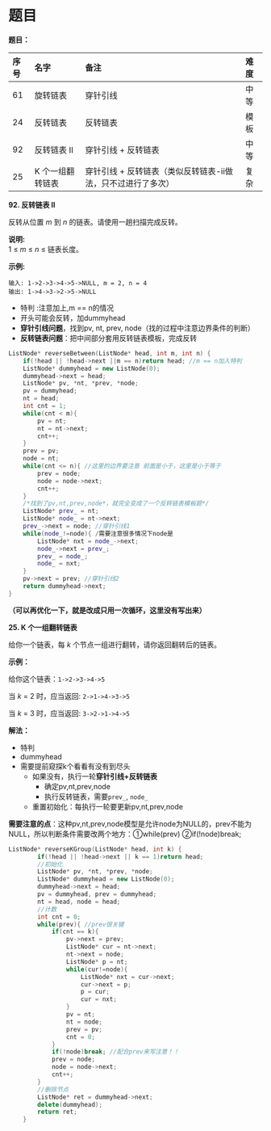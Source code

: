 # 题目

**题目：**

| 序号 | 名字 | 备注 | 难度 |
| :--- | :--- | :--- | :--- |
| 61 | 旋转链表 | 穿针引线 | 中等 |
| 24 | 反转链表 | 反转链表 | 模板 |
| 92 | 反转链表 II | 穿针引线 + 反转链表 | 中等 |
| 25 | K 个一组翻转链表 | 穿针引线 + 反转链表（类似反转链表-ii做法，只不过进行了多次） | 复杂 |

**92. 反转链表 II**

反转从位置 _m_ 到 _n_ 的链表。请使用一趟扫描完成反转。

**说明:**  
1 ≤ _m_ ≤ _n_ ≤ 链表长度。

**示例:**

```text
输入: 1->2->3->4->5->NULL, m = 2, n = 4
输出: 1->4->3->2->5->NULL
```

* 特判 :注意加上,m == n的情况
* 开头可能会反转，加dummyhead
* **穿针引线问题**，找到pv, nt, prev, node（找的过程中注意边界条件的判断）
* **反转链表问题**：把中间部分套用反转链表模板，完成反转

```cpp
ListNode* reverseBetween(ListNode* head, int m, int n) {
    if(!head || !head->next ||m == n)return head; //m == n加入特判
    ListNode* dummyhead = new ListNode(0);
    dummyhead->next = head;
    ListNode* pv, *nt, *prev, *node;
    pv = dummyhead;
    nt = head;
    int cnt = 1;
    while(cnt < m){
        pv = nt;
        nt = nt->next;
        cnt++;
    }
    prev = pv;
    node = nt;
    while(cnt <= n){ //这里的边界要注意 前面是小于，这里是小于等于
        prev = node;
        node = node->next;
        cnt++;
    }
    /*找到了pv,nt,prev,node*，就完全变成了一个反转链表模板题*/
    ListNode* prev_ = nt;
    ListNode* node_ = nt->next;
    prev_->next = node; //穿针引线1
    while(node_!=node){ /需要注意很多情况下node是
        ListNode* nxt = node_->next;
        node_->next = prev_;
        prev_ = node_;
        node_ = nxt;
    }
    pv->next = prev; //穿针引线2
    return dummyhead->next;
}
```

**（可以再优化一下，就是改成只用一次循环，这里没有写出来）**

**25. K 个一组翻转链表**

给你一个链表，每 _k_ 个节点一组进行翻转，请你返回翻转后的链表。

**示例：**

给你这个链表：`1->2->3->4->5`

当 _k_ = 2 时，应当返回: `2->1->4->3->5`

当 _k_ = 3 时，应当返回: `3->2->1->4->5`

**解法：**

* 特判
* dummyhead
* 需要提前窥探k个看看有没有到尽头
  * 如果没有，执行一轮**穿针引线+反转链表**
    * 确定pv,nt,prev,node
    * 执行反转链表，需要`prev_`, `node_`
  * 重置初始化：每执行一轮要更新pv,nt,prev,node

**需要注意的点**：这种pv,nt,prev,node模型是允许node为NULL的，prev不能为NULL，所以判断条件需要改两个地方：①while\(prev\) ②if\(!node\)break;

```cpp
ListNode* reverseKGroup(ListNode* head, int k) {
        if(!head || !head->next || k == 1)return head;
        //初始化
        ListNode* pv, *nt, *prev, *node;
        ListNode* dummyhead = new ListNode(0);
        dummyhead->next = head;
        pv = dummyhead, prev = dummyhead;
        nt = head, node = head;
        //计数
        int cnt = 0;
        while(prev){ //prev很关键
            if(cnt == k){
                pv->next = prev;
                ListNode* cur = nt->next;
                nt->next = node;
                ListNode* p = nt;
                while(cur!=node){
                    ListNode* nxt = cur->next;
                    cur->next = p;
                    p = cur;
                    cur = nxt;
                }
                pv = nt;
                nt = node;
                prev = pv;
                cnt = 0;
            }
            if(!node)break; //配合prev来写注意！！
            prev = node;
            node = node->next;
            cnt++;
        }
        //删除节点
        ListNode* ret = dummyhead->next;
        delete(dummyhead);
        return ret;
    }
```

